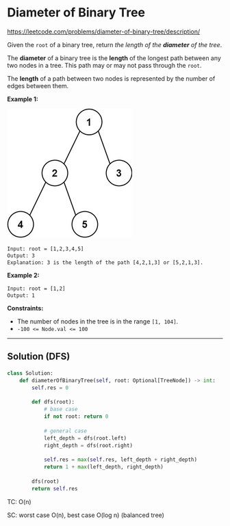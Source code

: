 # Diameter of Binary Tree

https://leetcode.com/problems/diameter-of-binary-tree/description/

Given the `root` of a binary tree, return *the length of the **diameter** of the tree*.

The **diameter** of a binary tree is the **length** of the longest path between any two nodes in a tree. This path may or may not pass through the `root`.

The **length** of a path between two nodes is represented by the number of edges between them.

 

**Example 1:**

![img](./assets/diamtree.jpg)

```
Input: root = [1,2,3,4,5]
Output: 3
Explanation: 3 is the length of the path [4,2,1,3] or [5,2,1,3].
```

**Example 2:**

```
Input: root = [1,2]
Output: 1
```

 

**Constraints:**

- The number of nodes in the tree is in the range `[1, 104]`.
- `-100 <= Node.val <= 100`

---

## Solution (DFS)

```python
class Solution:
    def diameterOfBinaryTree(self, root: Optional[TreeNode]) -> int:
        self.res = 0

        def dfs(root):
            # base case
            if not root: return 0

            # general case
            left_depth = dfs(root.left)
            right_depth = dfs(root.right)

            self.res = max(self.res, left_depth + right_depth)
            return 1 + max(left_depth, right_depth)
        
        dfs(root)
        return self.res

```

TC: O(n)

SC: worst case O(n), best case O(log n) (balanced tree)